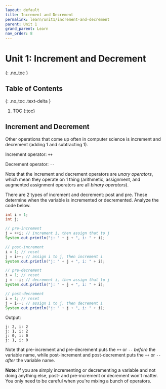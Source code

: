 ```yaml
---
layout: default
title: Increment and Decrement
permalink: learn/unit1/increment-and-decrement
parent: Unit 1
grand_parent: Learn
nav_order: 8
---
```


# Unit 1: Increment and Decrement

{: .no_toc }

## Table of Contents

{: .no_toc .text-delta }

1. TOC
   {:toc}

## Increment and Decrement

Other operations that come up often in computer science is increment and decrement (adding 1 and subtracting 1).

Increment operator: `++`

Decrement operator: `--`

Note that the increment and decrement operators are _unary operators_, which mean they operate on 1 thing (arithmetic, assignment, and augmented assignment operators are all _binary operators_).

There are 2 types of increment and decrement: post and pre. These determine when the variable is incremented or decremented. Analyze the code below.

```java
int i = 1;
int j;

// pre-increment
j = ++i; // increment i, then assign that to j
System.out.println("j: " + j + ", i: " + i);

// post-increment
i = 1; // reset
j = i++; // assign i to j, then increment i
System.out.println("j: " + j + ", i: " + i);

// pre-decrement
i = 1; // reset
j = --i; // decrement i, then assign that to j
System.out.println("j: " + j + ", i: " + i);

// post-decrement
i = 1; // reset
j = i--; // assign i to j, then decrement i
System.out.println("j: " + j + ", i: " + i);
```

Output:

```
j: 2, i: 2
j: 1, i: 2
j: 0, i: 0
j: 1, i: 0
```

Note that pre-increment and pre-decrement puts the `++` or `--` _before_ the variable name, while post-increment and post-decrement puts the `++` or `--` _after_ the variable name.

**Note**: If you are simply incrementing or decrementing a variable and not doing anything else, post- and pre-increment or decrement won't matter. You only need to be careful when you're mixing a bunch of operators.
